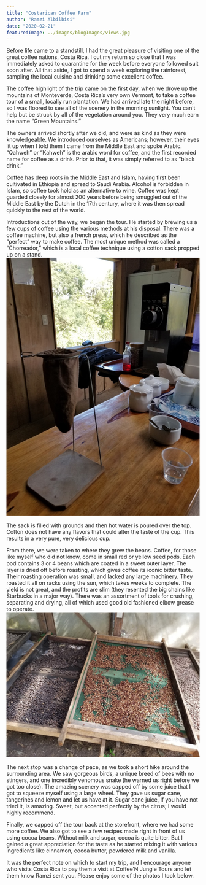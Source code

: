 ```yaml
---
title: "Costarican Coffee Farm"
author: "Ramzi Albilbisi"
date: "2020-02-21"
featuredImage: ../images/blogImages/views.jpg
---
```


Before life came to a standstill, I had the great pleasure of visiting one of the great coffee nations, Costa Rica. I cut my return so close that I was immediately asked to quarantine for the week before everyone followed suit soon after. All that aside, I got to spend a week exploring the rainforest, sampling the local cuisine and drinking some excellent coffee.

The coffee highlight of the trip came on the first day, when we drove up the mountains of Monteverde, Costa Rica’s very own Vermont, to take a coffee tour of a small, locally run plantation. We had arrived late the night before, so I was floored to see all of the scenery in the morning sunlight. You can’t help but be struck by all of the vegetation around you. They very much earn the name “Green Mountains.”

The owners arrived shortly after we did, and were as kind as they were knowledgeable. We introduced ourselves as Americans; however, their eyes lit up when I told them I came from the Middle East and spoke Arabic. “Qahweh” or “Kahweh” is the arabic word for coffee, and the first recorded name for coffee as a drink. Prior to that, it was simply referred to as “black drink.”

Coffee has deep roots in the Middle East and Islam, having first been cultivated in Ethiopia and spread to Saudi Arabia. Alcohol is forbidden in Islam, so coffee took hold as an alternative to wine. Coffee was kept guarded closely for almost 200 years before being smuggled out of the Middle East by the Dutch in the 17th century, where it was then spread quickly to the rest of the world.

Introductions out of the way, we began the tour. He started by brewing us a few cups of coffee using the various methods at his disposal. There was a coffee machine, but also a french press, which he described as the “perfect” way to make coffee. The most unique method was called a “Chorreador,” which is a local coffee technique using a cotton sack propped up on a stand. 
![view](../images/blogImages/chorreador.jpg)

The sack is filled with grounds and then hot water is poured over the top. Cotton does not have any flavors that could alter the taste of the cup. This results in a very pure, very delicious cup.

From there, we were taken to where they grew the beans. Coffee, for those like myself who did not know, come in small red or yellow seed pods. Each pod contains 3 or 4 beans which are coated in a sweet outer layer. The layer is dried off before roasting, which gives coffee its iconic bitter taste. Their roasting operation was small, and lacked any large machinery. They roasted it all on racks using the sun, which takes weeks to complete. The yield is not great, and the profits are slim (they resented the big chains like Starbucks in a major way). There was an assortment of tools for crushing, separating and drying, all of which used good old fashioned elbow grease to operate.
![view](../images/blogImages/drying.jpg)

The next stop was a change of pace, as we took a short hike around the surrounding area. We saw gorgeous birds, a unique breed of bees with no stingers, and one incredibly venomous snake (he warned us right before we got too close). The amazing scenery was capped off by some juice that I got to squeeze myself using a large wheel. They gave us sugar cane, tangerines and lemon and let us have at it. Sugar cane juice, if you have not tried it, is amazing. Sweet, but accented perfectly by the citrus; I would highly recommend.

Finally, we capped off the tour back at the storefront, where we had some more coffee. We also got to see a few recipes made right in front of us using cocoa beans. Without milk and sugar, cocoa is quite bitter. But I gained a great appreciation for the taste as he started mixing it with various ingredients like cinnamon, cocoa butter, powdered milk and vanilla.

It was the perfect note on which to start my trip, and I encourage anyone who visits Costa Rica to pay them a visit at Coffee’N Jungle Tours and let them know Ramzi sent you. Please enjoy some of the photos I took below.